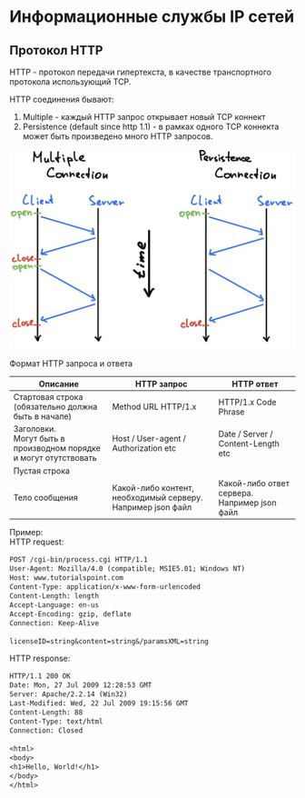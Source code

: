 # Информационные службы IP сетей
## Протокол HTTP
HTTP - протокол передачи гипертекста, в качестве транспортного протокола использующий TCP.

HTTP соединения бывают:
1) Multiple - каждый HTTP запрос открывает новый TCP коннект
2) Persistence (default since http 1.1) - в рамках одного TCP коннекта 
может быть произведено много HTTP запросов.

![http_connection_type.png](../../../img/computer_network/http_connection_type.png)

Формат HTTP запроса и ответа

| Описание                                                              | HTTP запрос                                                 | HTTP ответ                                   |
|-----------------------------------------------------------------------|-------------------------------------------------------------|----------------------------------------------|
| Стартовая строка <br/>(обязательно должна быть в начале)              | Method URL HTTP/1.x                                         | HTTP/1.x Code Phrase                         |
| Заголовки. <br/>Могут быть в производном порядке и могут отутствовать | Host / User-agent / Authorization etc                       | Date / Server / Content-Length etc           |
| Пустая строка                                                         |                                                             |                                              |
| Тело сообщения                                                        | Какой-либо контент, необходимый серверу. Например json файл | Какой-либо ответ сервера. Например json файл |

Пример:  
HTTP request:
```
POST /cgi-bin/process.cgi HTTP/1.1
User-Agent: Mozilla/4.0 (compatible; MSIE5.01; Windows NT)
Host: www.tutorialspoint.com
Content-Type: application/x-www-form-urlencoded
Content-Length: length
Accept-Language: en-us
Accept-Encoding: gzip, deflate
Connection: Keep-Alive

licenseID=string&content=string&/paramsXML=string
```

HTTP response:
```
HTTP/1.1 200 OK
Date: Mon, 27 Jul 2009 12:28:53 GMT
Server: Apache/2.2.14 (Win32)
Last-Modified: Wed, 22 Jul 2009 19:15:56 GMT
Content-Length: 88
Content-Type: text/html
Connection: Closed

<html>
<body>
<h1>Hello, World!</h1>
</body>
</html>
```
